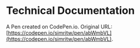 # Technical Documentation

A Pen created on CodePen.io. Original URL: [https://codepen.io/simritw/pen/abWmbVL](https://codepen.io/simritw/pen/abWmbVL).


